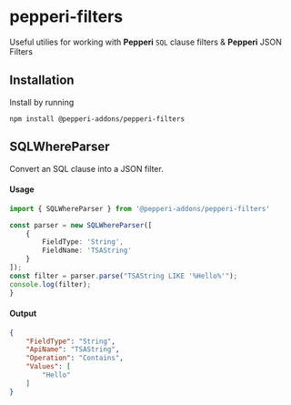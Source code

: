 # pepperi-filters

Useful utilies for working with **Pepperi** `SQL` clause filters & **Pepperi** JSON Filters

## Installation
Install by running 
``` 
npm install @pepperi-addons/pepperi-filters
```

## SQLWhereParser
Convert an SQL clause into a JSON filter.

#### Usage
``` Typescript
import { SQLWhereParser } from '@pepperi-addons/pepperi-filters'

const parser = new SQLWhereParser([
    {
        FieldType: 'String',
        FieldName: 'TSAString'
    }
]);
const filter = parser.parse("TSAString LIKE '%Hello%'");
console.log(filter); 
}
```
#### Output
``` JSON
{
    "FieldType": "String",
    "ApiName": "TSAString",
    "Operation": "Contains",
    "Values": [
        "Hello"
    ]
}
```
